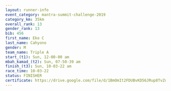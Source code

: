 ```yaml
---
layout: runner-info 
event_category: mantra-summit-challenge-2019 
category_km: 35km 
overall_rank: 13
gender_rank: 13
bib: 456
first_name: Eko C
last_name: Cahyono
gender: M
team_name: Triple A
start_(t1): Sun, 12-00-00 am
mbah_kamad_(t2): Sun, 07-50-39 am
finish_(t3): Sun, 10-03-22 am
race_time: 10-03-22
status: FINISHER
certificate: https://drive.google.com/file/d/1BmOmIt2FDUBvKD56JRup8TvZdnFfE-4e/view?usp=sharing
---
```

